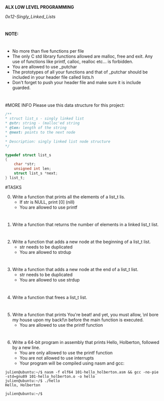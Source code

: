 __ALX LOW LEVEL PROGRAMMING__

_0x12-Singly_Linked_Lists_
#
__NOTE:__ 
#
* No more than five functions per file
* The only C std library functions allowed are malloc, free and exit. Any use of functions like printf, calloc, realloc etc... is forbidden.
* You are allowed to use \_putchar
* The prototypes of all your functions and that of \_putchar should be included in your header file called lists.h
* Don't forget to push your header file and make sure it is include guarded.
#
#MORE INFO
Please use this data structure for this project:
``` C 
/**
* struct list_s - singly linked list
* @str: string - (malloc'ed string
* @len: length of the string
* @next: points to the next node
*
* Description: singly linked list node structure
*/

typedef struct list_s
{
	char *str;
	unsigned int len;
	struct list_s *next;
} list_t;
```
#TASKS

0. Write a function that prints all the elements of a list_t lis.
	* If str is NULL, print [0] (nill)
	* You are allowed to use printf
#

1. Write a function that returns the number of elements in a linked list_t list.
#

2. Write a function that adds a new node at the beginning of a list_t list.
	* str needs to be duplicated
	* You are allowed to strdup
#

3. Write a function that adds a new node at the end of a list_t list.
	* str needs to be duplicated
	* You are allowed to use strdup
#

4. Write a function that frees a list_t list.
#

5. Write a function that prints You're beat! and yet, you must allow, \nI bore my house upon my back!\n before the main function is executed.
	* You are allowed to use the printf function
#

6. Write a 64-bit program in assembly that prints Hello, Holberton, followed by a new line.
	* You are only allowed to use the printf function
	* You are not allowed to use interrupts
	* Your program will be compiled using nasm and gcc:
```
julien@ubuntu:~/$ nasm -f elf64 101-hello_holberton.asm && gcc -no-pie -std=gnu89 101-hello_holberton.o -o hello
julien@ubuntu:~/$ ./hello
Hello, Holberton

julien@ubuntu:~/$
```
#
#
